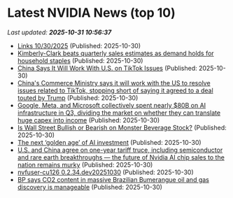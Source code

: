 # Latest NVIDIA News (top 10)
_Last updated: **2025-10-31 10:56:37**_

- [Links 10/30/2025](https://www.nakedcapitalism.com/2025/10/links-10-30-2025.html) (Published: 2025-10-30)
- [Kimberly-Clark beats quarterly sales estimates as demand holds for household staples](https://biztoc.com/x/78491db6488bdc12) (Published: 2025-10-30)
- [China Says It Will Work With U.S. on TikTok Issues](https://biztoc.com/x/18b9ecf3452f4d58) (Published: 2025-10-30)
- [China's Commerce Ministry says it will work with the US to resolve issues related to TikTok, stopping short of saying it agreed to a deal touted by Trump](https://biztoc.com/x/7dbfd9d52c916506) (Published: 2025-10-30)
- [Google, Meta, and Microsoft collectively spent nearly $80B on AI infrastructure in Q3, dividing the market on whether they can translate huge capex into income](https://biztoc.com/x/409177671a985004) (Published: 2025-10-30)
- [Is Wall Street Bullish or Bearish on Monster Beverage Stock?](https://biztoc.com/x/a9fcab195909790a) (Published: 2025-10-30)
- [The next ‘golden age’ of AI investment](https://fortune.com/2025/10/30/ai-investment-andreessen-horowitz-reasoning-models/) (Published: 2025-10-30)
- [U.S. and China agree on one-year tariff truce, including semiconductor and rare earth breakthroughs — the future of Nvidia AI chip sales to the nation remains murky](https://www.tomshardware.com/tech-industry/u-s-and-china-agree-on-one-year-tariff-truce-including-semiconductor-and-rare-earth-breakthroughs-the-future-of-nvidia-ai-chip-sales-to-the-nation-remains-murky) (Published: 2025-10-30)
- [nvfuser-cu126 0.2.34.dev20251030](https://pypi.org/project/nvfuser-cu126/0.2.34.dev20251030/) (Published: 2025-10-30)
- [BP says CO2 content in massive Brazilian Bumerangue oil and gas discovery is manageable](https://biztoc.com/x/3e6a2c4b4f7a7d4e) (Published: 2025-10-30)
